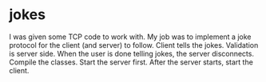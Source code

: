 # jokes
I was given some TCP code to work with. My job was to implement a joke protocol for the client (and server) to follow. Client tells the jokes. Validation is server side. When the user is done telling jokes, the server disconnects. Compile the classes. Start the server first. After the server starts, start the client.
